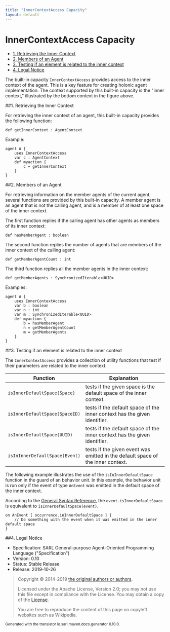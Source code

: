 ```yaml
---
title: "InnerContextAccess Capacity"
layout: default
---
```


# InnerContextAccess Capacity


<ul class="page_outline" id="page_outline">

<li><a href="#1-retrieving-the-inner-context">1. Retrieving the Inner Context</a></li>
<li><a href="#2-members-of-an-agent">2. Members of an Agent</a></li>
<li><a href="#3-testing-if-an-element-is-related-to-the-inner-context">3. Testing if an element is related to the inner context</a></li>
<li><a href="#4-legal-notice">4. Legal Notice</a></li>

</ul>


The built-in capacity `InnerContextAccess` provides access to the inner context of the agent.
This is a key feature for creating holonic agent implementation.
The context supported by this built-in capacity is the "inner context," illustrated by the
bottom context in the figure above.




##1. Retrieving the Inner Context

For retrieving the inner context of an agent, this built-in capacity provides the following function:

```sarl
def getInnerContext : AgentContext
```



Example:

```sarl
agent A {
	uses InnerContextAccess
	var c : AgentContext
	def myaction {
		c = getInnerContext
	}
}
```



##2. Members of an Agent

For retrieving information on the member agents of the current agent, several functions are
provided by this built-in capacity.
A member agent is an agent that is not the calling agent, and is a member of at least
one space of the inner context.

The first function replies if the calling agent has other agents as members of its inner context:

```sarl
def hasMemberAgent : boolean
```



The second function replies the number of agents that are members of the inner context of the calling agent:

```sarl
def getMemberAgentCount : int
```



The third function replies all the member agents in the inner context:

```sarl
def getMemberAgents : SynchronizedIterable<UUID>
```



Examples:

```sarl
agent A {
	uses InnerContextAccess
	var b : boolean
	var n : int
	var m : SynchronizedIterable<UUID>
	def myaction {
		b = hasMemberAgent
		n = getMemberAgentCount
		m = getMemberAgents
	}
}
```



##3. Testing if an element is related to the inner context

The `InnerContextAccess` provides a collection of utility functions that test if their parameters
are related to the inner context.


| Function                           | Explanation                                                                     |
| ---------------------------------- | ------------------------------------------------------------------------------- |
| `isInnerDefaultSpace(Space)`   | tests if the given space is the default space of the inner context.             |
| `isInnerDefaultSpace(SpaceID)` | tests if the default space of the inner context has the given identifier.       |
| `isInnerDefaultSpace(UUID)`    | tests if the default space of the inner context has the given identifier.       |
| `isInInnerDefaultSpace(Event)` | tests if the given event was emitted in the default space of the inner context. |


The following example illustrates the use of the `isInInnerDefaultSpace` function in the guard
of an behavior unit. In this example, the behavior unit is run only if the event
of type `AnEvent` was emitted in the default space of the inner context.

<note>According to the [General Syntax Reference](../GeneralSyntax.html),
the `event.isInnerDefaultSpace` is equivalent to `isInnerDefaultSpace(event)`.</note>

```sarl
on AnEvent [ occurrence.inInnerDefaultSpace ] {
	// Do something with the event when it was emitted in the inner default space
}
```




##4. Legal Notice

* Specification: SARL General-purpose Agent-Oriented Programming Language ("Specification")
* Version: 0.10
* Status: Stable Release
* Release: 2019-10-26

> Copyright &copy; 2014-2019 [the original authors or authors](http://www.sarl.io/about/index.html).
>
> Licensed under the Apache License, Version 2.0;
> you may not use this file except in compliance with the License.
> You may obtain a copy of the [License](http://www.apache.org/licenses/LICENSE-2.0).
>
> You are free to reproduce the content of this page on copyleft websites such as Wikipedia.

<small>Generated with the translator io.sarl.maven.docs.generator 0.10.0.</small>